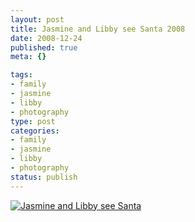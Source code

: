 ```yaml
--- 
layout: post
title: Jasmine and Libby see Santa 2008
date: 2008-12-24
published: true
meta: {}

tags: 
- family
- jasmine
- libby
- photography
type: post
categories: 
- family
- jasmine
- libby
- photography
status: publish
---
```



[![Jasmine and Libby see Santa](http://media.eick.us/2011/05/3068930313_5c07a60fcf.jpg)](http://www.flickr.com/photos/19429588@N00/3068930313/ "Jasmine and Libby see Santa")

